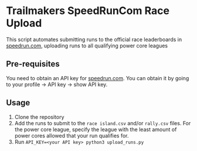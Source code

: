 # Trailmakers SpeedRunCom Race Upload

This script automates submitting runs to the official race leaderboards in [speedrun.com](https://www.speedrun.com/trailmakers),
uploading runs to all qualifying power core leagues

## Pre-requisites

You need to obtain an API key for [speedrun.com](speedrun). You can obtain it by
going to your profile -> API key -> show API key.

## Usage

1. Clone the repository
2. Add the runs to submit to the `race island.csv` and/or `rally.csv` files.
   For the power core league, specify the league with the least amount of
   power cores allowed that your run qualifies for.
3. Run `API_KEY=<your API key> python3 upload_runs.py`
